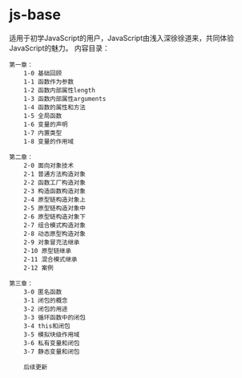 # js-base
适用于初学JavaScript的用户，JavaScript由浅入深徐徐道来，共同体验JavaScript的魅力。
内容目录：

    第一章：
        1-0 基础回顾
        1-1 函数作为参数
        1-2 函数内部属性length
        1-3 函数内部属性arguments
        1-4 函数的属性和方法
        1-5 全局函数
        1-6 变量的声明
        1-7 内置类型
        1-8 变量的作用域
        
    第二章：
        2-0 面向对象技术
        2-1 普通方法构造对象
        2-2 函数工厂构造对象
        2-3 构造函数构造对象
        2-4 原型链构造对象上
        2-5 原型链构造对象中
        2-6 原型链构造对象下
        2-7 组合模式构造对象
        2-8 动态原型构造对象
        2-9 对象冒充法继承
        2-10 原型链继承
        2-11 混合模式继承
        2-12 案例
        
    第三章：
        3-0 匿名函数
        3-1 闭包的概念
        3-2 闭包的用途
        3-3 循环函数中的闭包
        3-4 this和闭包
        3-5 模拟块级作用域
        3-6 私有变量和闭包
        3-7 静态变量和闭包
        
        后续更新
